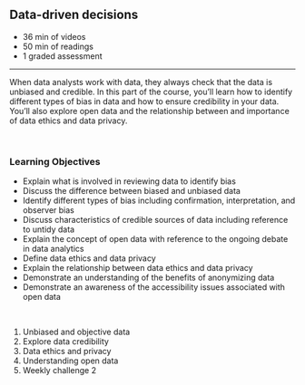 ## Data-driven decisions 

- 36 min of videos
- 50 min of readings
- 1 graded assessment

<hr>

When data analysts work with data, they always check that the data is unbiased and credible. In this part of the course, you’ll learn how to identify different types of bias in data and how to ensure credibility in your data. You’ll also explore open data and the relationship between and importance of data ethics and data privacy.

<br>

### Learning Objectives

- Explain what is involved in reviewing data to identify bias
- Discuss the difference between biased and unbiased data
- Identify different types of bias including confirmation, interpretation, and observer bias
- Discuss characteristics of credible sources of data including reference to untidy data
- Explain the concept of open data with reference to the ongoing debate in data analytics
- Define data ethics and data privacy
- Explain the relationship between data ethics and data privacy
- Demonstrate an understanding of the benefits of anonymizing data
- Demonstrate an awareness of the accessibility issues associated with open data

<br>

1. Unbiased and objective data
2. Explore data credibility
3. Data ethics and privacy
4. Understanding open data
5. Weekly challenge 2
